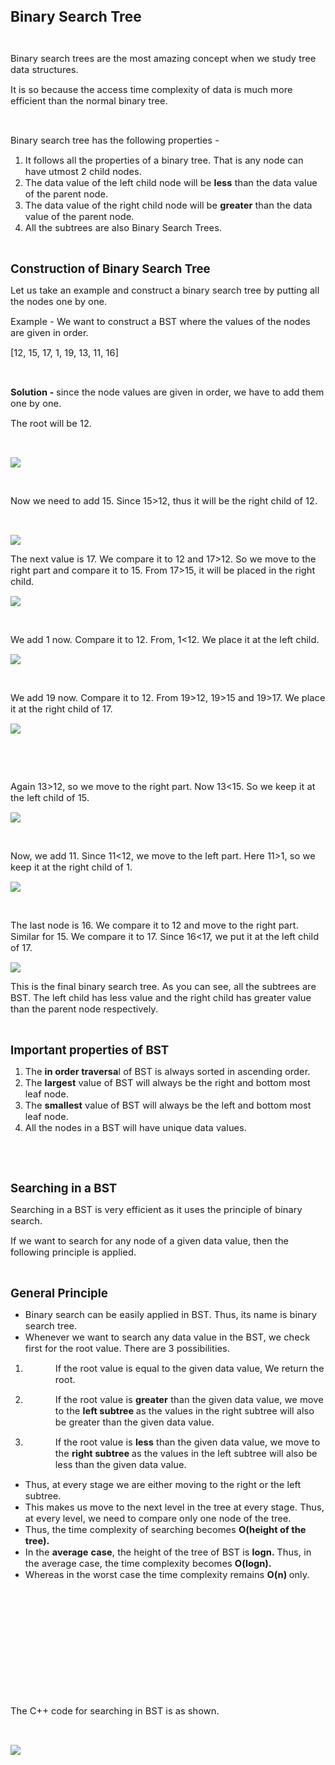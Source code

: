 <div _ngcontent-serverapp-c318="" class="body-text p-24"><p><span style="font-size:17pt;"><strong>Binary Search Tree</strong></span></p><p>&nbsp;</p><p><span style="font-size:11pt;">Binary search trees are the most amazing concept when we study tree data structures.</span></p><p><span style="font-size:11pt;">It is so because the access time complexity of data is much more efficient than the normal binary tree.</span></p><p>&nbsp;</p><p><span style="font-size:11pt;">Binary search tree has the following properties -&nbsp;</span></p><ol><li><span style="font-size:11pt;">It follows all the properties of a binary tree. That is any node can have utmost 2 child nodes.</span></li><li><span style="font-size:11pt;">The data value of the left child node will be&nbsp;<strong>less</strong> than the data value of the parent node.</span></li><li><span style="font-size:11pt;">The data value of the right child node will be&nbsp;<strong>greater</strong> than the data value of the parent node.</span></li><li><span style="font-size:11pt;">All the subtrees are also Binary Search Trees.</span></li></ol><p>&nbsp;</p><p><span style="font-size:13.999999999999998pt;"><strong>Construction of Binary Search Tree</strong></span></p><p><span style="font-size:11pt;">Let us take an example and construct a binary search tree by putting all the nodes one by one.</span></p><p><span style="font-size:11pt;">Example - We want to construct a BST where the values of the nodes are given in order.</span></p><p><span style="font-size:11pt;">[12, 15, 17, 1, 19, 13, 11, 16]</span></p><p>&nbsp;</p><p><span style="font-size:11pt;"><strong>Solution -&nbsp;</strong>since the node values are given in order, we have to add them one by one.&nbsp;</span></p><p><span style="font-size:11pt;">The root will be 12.&nbsp;</span></p><p>&nbsp;</p><p><span style="font-size:11pt;"><img src="https://files.codingninjas.in/article_images/binary-search-tree-dsa-new-0-1702466088.jpg"></span></p><p>&nbsp;</p><p><span style="font-size:11pt;">Now we need to add 15. Since 15&gt;12, thus it will be the right child of 12.</span></p><p>&nbsp;</p><p><span style="font-size:11pt;"><img src="https://files.codingninjas.in/article_images/binary-search-tree-dsa-new-1-1702466089.webp"></span></p><p><span style="font-size:11pt;">The next value is 17. We compare it to 12 and 17&gt;12. So we move to the right part and compare it to 15. From 17&gt;15, it will be placed in the right child.</span></p><p><span style="font-size:11pt;"><img src="https://files.codingninjas.in/article_images/binary-search-tree-dsa-new-2-1702466090.webp"></span></p><p>&nbsp;</p><p><span style="font-size:11pt;">We add 1 now. Compare it to 12. From, 1&lt;12. We place it at the left child.</span></p><p><span style="font-size:11pt;"><img src="https://files.codingninjas.in/article_images/binary-search-tree-dsa-new-3-1702466090.webp"></span></p><p>&nbsp;</p><p><span style="font-size:11pt;">We add 19 now. Compare it to 12. From 19&gt;12, 19&gt;15 and 19&gt;17. We place it at the right child of 17.</span></p><p><span style="font-size:11pt;"><img src="https://files.codingninjas.in/article_images/binary-search-tree-dsa-new-4-1702466091.webp"></span></p><p>&nbsp;</p><p>&nbsp;</p><p><span style="font-size:11pt;">Again 13&gt;12, so we move to the right part. Now 13&lt;15. So we keep it at the left child of 15.</span></p><p><span style="font-size:11pt;"><img src="https://files.codingninjas.in/article_images/binary-search-tree-dsa-new-5-1702466091.webp"></span></p><p>&nbsp;</p><p><span style="font-size:11pt;">Now, we add 11. Since 11&lt;12, we move to the left part. Here 11&gt;1, so we keep it at the right child of 1.</span></p><p><span style="font-size:11pt;"><img src="https://files.codingninjas.in/article_images/binary-search-tree-dsa-new-6-1702466092.webp"></span></p><p>&nbsp;</p><p><span style="font-size:11pt;">The last node is 16. We compare it to 12 and move to the right part. Similar for 15. We compare it to 17. Since 16&lt;17, we put it at the left child of 17.</span></p><p><span style="font-size:11pt;"><img src="https://files.codingninjas.in/article_images/binary-search-tree-dsa-new-7-1702466092.webp"></span></p><p><span style="font-size:11pt;">This is the final binary search tree. As you can see, all the subtrees are BST. The left child has less value and the right child has greater value than the parent node respectively.</span></p><p>&nbsp;</p><p><span style="font-size:13.999999999999998pt;"><strong>Important properties of BST</strong></span></p><ol><li><span style="font-size:11pt;">The&nbsp;<strong>in order traversa</strong>l of BST is always sorted in ascending order.</span></li><li><span style="font-size:11pt;">The&nbsp;<strong>largest</strong> value of BST will always be the right and bottom most leaf node.</span></li><li><span style="font-size:11pt;">The&nbsp;<strong>smallest</strong> value of BST will always be the left and bottom most leaf node.</span></li><li><span style="font-size:11pt;">All the nodes in a BST will have unique data values.</span></li></ol><p>&nbsp;</p><p>&nbsp;</p><p><span style="font-size:13.999999999999998pt;"><strong>Searching in a BST</strong></span></p><p><span style="font-size:11pt;">Searching in a BST is very efficient as it uses the principle of binary search.</span></p><p><span style="font-size:11pt;">If we want to search for any node of a given data value, then the following principle is applied.</span></p><p>&nbsp;</p><p><span style="font-size:13.999999999999998pt;"><strong>General Principle</strong></span></p><ul><li><span style="font-size:11pt;">Binary search can be easily applied in BST. Thus, its name is binary search tree.</span></li><li><span style="font-size:11pt;">Whenever we want to search any data value in the BST, we check first for the root value. There are 3 possibilities.</span></li></ul><ol><li><p style="margin-left:36pt;"><span style="font-size:11pt;">If the root value is equal to the given data value, We return the root.</span></p></li><li><p style="margin-left:36pt;"><span style="font-size:11pt;">If the root value is&nbsp;<strong>greater</strong> than the given data value, we move to the&nbsp;<strong>left subtree&nbsp;</strong>as the values in the right subtree will also be greater than the given data value.</span></p></li><li><p style="margin-left:36pt;"><span style="font-size:11pt;">If the root value is&nbsp;<strong>less</strong> than the given data value, we move to the&nbsp;<strong>right subtree&nbsp;</strong>as the values in the left subtree will also be less than the given data value.</span></p></li></ol><ul><li><span style="font-size:11pt;">Thus, at every stage we are either moving to the right or the left subtree.&nbsp;</span></li><li><span style="font-size:11pt;">This makes us move to the next level in the tree at every stage. Thus, at every level, we need to compare only one node of the tree.</span></li><li><span style="font-size:11pt;">Thus, the time complexity of searching becomes&nbsp;<strong>O(height of the tree).</strong></span></li><li><span style="font-size:11pt;">In the&nbsp;<strong>average</strong>&nbsp;<strong>case</strong>, the height of the tree of BST is&nbsp;<strong>logn.&nbsp;</strong>Thus, in the average case, the time complexity becomes&nbsp;<strong>O(logn).</strong></span></li><li><span style="font-size:11pt;">Whereas in the worst case the time complexity remains&nbsp;<strong>O(n)&nbsp;</strong>only.&nbsp;</span></li></ul><p>&nbsp;</p><p>&nbsp;</p><p>&nbsp;</p><p>&nbsp;</p><p>&nbsp;</p><p>&nbsp;</p><p><span style="font-size:11pt;">The C++ code for searching in BST is as shown.</span></p><p>&nbsp;</p><p><span style="font-size:11pt;"><img src="https://files.codingninjas.in/article_images/binary-search-tree-dsa-new-8-1702466093.webp"></span></p><p>&nbsp;</p><p>&nbsp;</p></div>